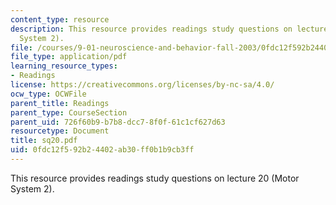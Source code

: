 ```yaml
---
content_type: resource
description: This resource provides readings study questions on lecture 20 (Motor
  System 2).
file: /courses/9-01-neuroscience-and-behavior-fall-2003/0fdc12f592b24402ab30ff0b1b9cb3ff_sq20.pdf
file_type: application/pdf
learning_resource_types:
- Readings
license: https://creativecommons.org/licenses/by-nc-sa/4.0/
ocw_type: OCWFile
parent_title: Readings
parent_type: CourseSection
parent_uid: 726f60b9-b7b8-dcc7-8f0f-61c1cf627d63
resourcetype: Document
title: sq20.pdf
uid: 0fdc12f5-92b2-4402-ab30-ff0b1b9cb3ff
---
```

This resource provides readings study questions on lecture 20 (Motor System 2).